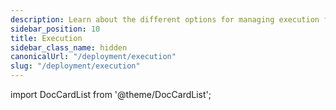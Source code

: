 ```yaml
---
description: Learn about the different options for managing execution for Dagster Deployments.
sidebar_position: 10
title: Execution
sidebar_class_name: hidden
canonicalUrl: "/deployment/execution"
slug: "/deployment/execution"
---
```


import DocCardList from '@theme/DocCardList';

<DocCardList />
